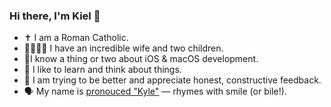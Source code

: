 ### Hi there, I'm Kiel 🖖

- ✝️ I am a Roman Catholic.
- 👨‍👩‍👧‍👦 I have an incredible wife and two children. 
- 📱I know a thing or two about iOS & macOS development. 
- 🤔 I like to learn and think about things.
- 💌 I am trying to be better and appreciate honest, constructive feedback.
- 🗣 My name is [pronouced "Kyle"](https://www.howtopronounce.com/kyle) — rhymes with smile (or bile!).

<!--
**kielgillard/kielgillard** is a ✨ _special_ ✨ repository because its `README.md` (this file) appears on your GitHub profile.

Here are some ideas to get you started:

- 🔭 I’m currently working on ...
- 🌱 I’m currently learning ...
- 👯 I’m looking to collaborate on ...
- 🤔 I’m looking for help with ...
- 💬 Ask me about ...
- 📫 How to reach me: ...
- 😄 Pronouns: ...
- ⚡ Fun fact: ...
-->
